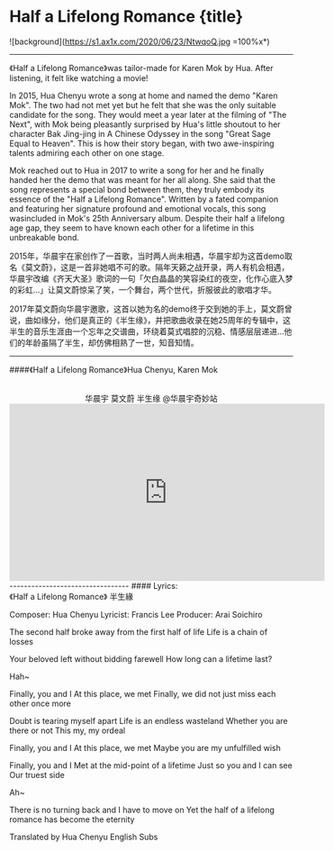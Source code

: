 # Half a Lifelong Romance {title}
![background](https://s1.ax1x.com/2020/06/23/NtwqoQ.jpg =100%x*)

---------------------------------------
《Half a Lifelong Romance》was tailor-made for Karen Mok by Hua. After listening, it felt like watching a movie!

In 2015, Hua Chenyu wrote a song at home and named the demo "Karen Mok". The two had not met yet but he felt that she was the only suitable candidate for the song. They would meet a year later at the filming of "The Next", with Mok being pleasantly surprised by Hua's little shoutout to her character Bak Jing-jing in A Chinese Odyssey in the song "Great Sage Equal to Heaven". This is how their story began, with two awe-inspiring talents admiring each other on one stage.

Mok reached out to Hua in 2017 to write a song for her and he finally handed her the demo that was meant for her all along. She said that the song represents a special bond between them, they truly embody its essence of the "Half a Lifelong Romance". Written by a fated companion and featuring her signature profound and emotional vocals, this song wasincluded in Mok's 25th Anniversary album. Despite their half a lifelong age gap, they seem to have known each other for a lifetime in this unbreakable bond.

2015年，华晨宇在家创作了一首歌，当时两人尚未相遇，华晨宇却为这首demo取名《莫文蔚》，这是一首非她唱不可的歌。隔年天籁之战开录，两人有机会相遇，华晨宇改编《齐天大圣》歌词的一句「欠白晶晶的笑容染红的夜空，化作心底入梦的彩虹…」让莫文蔚惊呆了笑，一个舞台，两个世代，折服彼此的歌唱才华。

2017年莫文蔚向华晨宇邀歌，这首以她为名的demo终于交到她的手上，莫文蔚曾说，曲如缘分，他们是真正的《半生缘》，并把歌曲收录在她25周年的专辑中，这半生的音乐生涯由一个忘年之交谱曲，环绕着莫式唱腔的沉稳、情感层层递进...他们的年龄虽隔了半生，却仿佛相熟了一世，知音知情。

---------------------------------------
####《Half a Lifelong Romance》Hua Chenyu, Karen Mok
<center style="white-space: pre-line">
华晨宇 莫文蔚 半生缘 @华晨宇奇妙站 
</center>

<iframe width="560" height="315" src="https://www.youtube.com/embed/rDZnpHi9qkQ" frameborder="0" allow="accelerometer; autoplay; encrypted-media; gyroscope; picture-in-picture" allowfullscreen></iframe>
---------------------------------
#### Lyrics:
<div class="box">
《Half a Lifelong Romance》
         半生緣

Composer: Hua Chenyu
Lyricist: Francis Lee
Producer: Arai Soichiro

The second half broke away
from the first half of life
Life is a chain of losses

Your beloved left without bidding farewell
How long can a lifetime last?

Hah~

Finally, you and I
At this place, we met
Finally, we did not just miss
each other once more

Doubt is tearing myself apart
Life is an endless wasteland
Whether you are there or not
This my, my ordeal

Finally, you and I
At this place, we met
Maybe you are my
unfulfilled wish

Finally, you and I
Met at the mid-point of a lifetime
Just so you and I can see
Our truest side

Ah~

There is no turning back and I have to move on
Yet the half of a lifelong romance
has become the eternity

Translated by Hua Chenyu English Subs
</div>